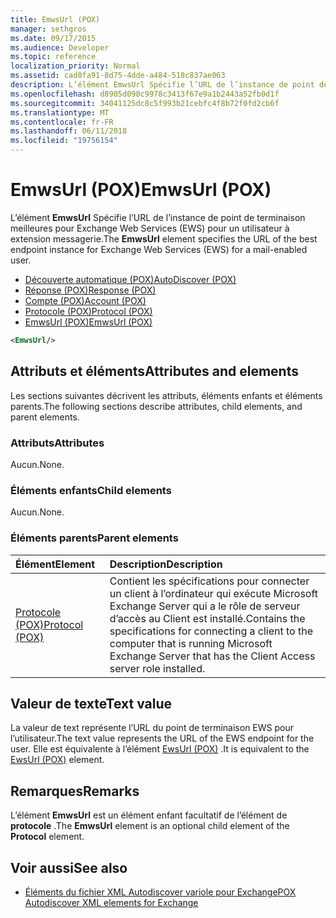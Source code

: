 ```yaml
---
title: EmwsUrl (POX)
manager: sethgros
ms.date: 09/17/2015
ms.audience: Developer
ms.topic: reference
localization_priority: Normal
ms.assetid: cad0fa91-8d75-4dde-a484-518c837ae063
description: L’élément EmwsUrl Spécifie l’URL de l’instance de point de terminaison meilleures pour Exchange Web Services (EWS) pour un utilisateur à extension messagerie.
ms.openlocfilehash: d8905d098c9978c3413f67e9a1b2443a52fb0d1f
ms.sourcegitcommit: 34041125dc8c5f993b21cebfc4f8b72f0fd2cb6f
ms.translationtype: MT
ms.contentlocale: fr-FR
ms.lasthandoff: 06/11/2018
ms.locfileid: "19756154"
---
```

# <a name="emwsurl-pox"></a><span data-ttu-id="59e9d-103">EmwsUrl (POX)</span><span class="sxs-lookup"><span data-stu-id="59e9d-103">EmwsUrl (POX)</span></span>

<span data-ttu-id="59e9d-104">L’élément **EmwsUrl** Spécifie l’URL de l’instance de point de terminaison meilleures pour Exchange Web Services (EWS) pour un utilisateur à extension messagerie.</span><span class="sxs-lookup"><span data-stu-id="59e9d-104">The **EmwsUrl** element specifies the URL of the best endpoint instance for Exchange Web Services (EWS) for a mail-enabled user.</span></span> 
  
- [<span data-ttu-id="59e9d-105">Découverte automatique (POX)</span><span class="sxs-lookup"><span data-stu-id="59e9d-105">AutoDiscover (POX)</span></span>](autodiscover-pox.md) 
- [<span data-ttu-id="59e9d-106">Réponse (POX)</span><span class="sxs-lookup"><span data-stu-id="59e9d-106">Response (POX)</span></span>](response-pox.md) 
- [<span data-ttu-id="59e9d-107">Compte (POX)</span><span class="sxs-lookup"><span data-stu-id="59e9d-107">Account (POX)</span></span>](account-pox.md) 
- [<span data-ttu-id="59e9d-108">Protocole (POX)</span><span class="sxs-lookup"><span data-stu-id="59e9d-108">Protocol (POX)</span></span>](protocol-pox.md) 
- [<span data-ttu-id="59e9d-109">EmwsUrl (POX)</span><span class="sxs-lookup"><span data-stu-id="59e9d-109">EmwsUrl (POX)</span></span>](emwsurl-pox.md)
  
```XML
<EmwsUrl/>
```

## <a name="attributes-and-elements"></a><span data-ttu-id="59e9d-110">Attributs et éléments</span><span class="sxs-lookup"><span data-stu-id="59e9d-110">Attributes and elements</span></span>

<span data-ttu-id="59e9d-111">Les sections suivantes décrivent les attributs, éléments enfants et éléments parents.</span><span class="sxs-lookup"><span data-stu-id="59e9d-111">The following sections describe attributes, child elements, and parent elements.</span></span>
  
### <a name="attributes"></a><span data-ttu-id="59e9d-112">Attributs</span><span class="sxs-lookup"><span data-stu-id="59e9d-112">Attributes</span></span>

<span data-ttu-id="59e9d-113">Aucun.</span><span class="sxs-lookup"><span data-stu-id="59e9d-113">None.</span></span>
  
### <a name="child-elements"></a><span data-ttu-id="59e9d-114">Éléments enfants</span><span class="sxs-lookup"><span data-stu-id="59e9d-114">Child elements</span></span>

<span data-ttu-id="59e9d-115">Aucun.</span><span class="sxs-lookup"><span data-stu-id="59e9d-115">None.</span></span>
  
### <a name="parent-elements"></a><span data-ttu-id="59e9d-116">Éléments parents</span><span class="sxs-lookup"><span data-stu-id="59e9d-116">Parent elements</span></span>

|<span data-ttu-id="59e9d-117">**Élément**</span><span class="sxs-lookup"><span data-stu-id="59e9d-117">**Element**</span></span>|<span data-ttu-id="59e9d-118">**Description**</span><span class="sxs-lookup"><span data-stu-id="59e9d-118">**Description**</span></span>|
|:-----|:-----|
|[<span data-ttu-id="59e9d-119">Protocole (POX)</span><span class="sxs-lookup"><span data-stu-id="59e9d-119">Protocol (POX)</span></span>](protocol-pox.md) <br/> |<span data-ttu-id="59e9d-120">Contient les spécifications pour connecter un client à l’ordinateur qui exécute Microsoft Exchange Server qui a le rôle de serveur d’accès au Client est installé.</span><span class="sxs-lookup"><span data-stu-id="59e9d-120">Contains the specifications for connecting a client to the computer that is running Microsoft Exchange Server that has the Client Access server role installed.</span></span>  <br/> |
   
## <a name="text-value"></a><span data-ttu-id="59e9d-121">Valeur de texte</span><span class="sxs-lookup"><span data-stu-id="59e9d-121">Text value</span></span>

<span data-ttu-id="59e9d-122">La valeur de text représente l’URL du point de terminaison EWS pour l’utilisateur.</span><span class="sxs-lookup"><span data-stu-id="59e9d-122">The text value represents the URL of the EWS endpoint for the user.</span></span> <span data-ttu-id="59e9d-123">Elle est équivalente à l’élément [EwsUrl (POX)](ewsurl-pox.md) .</span><span class="sxs-lookup"><span data-stu-id="59e9d-123">It is equivalent to the [EwsUrl (POX)](ewsurl-pox.md) element.</span></span> 
  
## <a name="remarks"></a><span data-ttu-id="59e9d-124">Remarques</span><span class="sxs-lookup"><span data-stu-id="59e9d-124">Remarks</span></span>

<span data-ttu-id="59e9d-125">L’élément **EmwsUrl** est un élément enfant facultatif de l’élément de **protocole** .</span><span class="sxs-lookup"><span data-stu-id="59e9d-125">The **EmwsUrl** element is an optional child element of the **Protocol** element.</span></span> 
  
## <a name="see-also"></a><span data-ttu-id="59e9d-126">Voir aussi</span><span class="sxs-lookup"><span data-stu-id="59e9d-126">See also</span></span>

- [<span data-ttu-id="59e9d-127">Éléments du fichier XML Autodiscover variole pour Exchange</span><span class="sxs-lookup"><span data-stu-id="59e9d-127">POX Autodiscover XML elements for Exchange</span></span>](pox-autodiscover-xml-elements-for-exchange.md)

